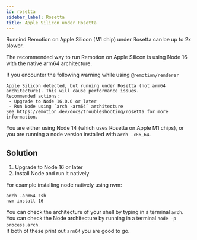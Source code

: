 ```yaml
---
id: rosetta
sidebar_label: Rosetta
title: Apple Silicon under Rosetta
---
```


Runnind Remotion on Apple Silicon (M1 chip) under Rosetta can be up to 2x slower.

The recommended way to run Remotion on Apple Silicon is using Node 16 with the native arm64 architecture.

If you encounter the following warning while using `@remotion/renderer`
```
Apple Silicon detected, but running under Rosetta (not arm64 architecture). This will cause performance issues.
Recommended actions:
 - Upgrade to Node 16.0.0 or later
 - Run Node using `arch -arm64` architecture
See https://emotion.dev/docs/troubleshooting/rosetta for more information.
```

You are either using Node 14 (which uses Rosetta on Apple M1 chips), or you are running a node version installed with `arch -x86_64`.

## Solution

1. Upgrade to Node 16 or later
1. Install Node and run it natively

For example installing node natively using nvm:
```
arch -arm64 zsh
nvm install 16
```

You can check the architecture of your shell by typing in a terminal `arch`.  
You can check the Node architecture by running in a terminal `node -p process.arch`.  
If both of these print out `arm64` you are good to go.
